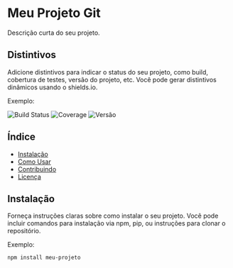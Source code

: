 # Meu Projeto Git

Descrição curta do seu projeto.

## Distintivos

Adicione distintivos para indicar o status do seu projeto, como build, cobertura de testes, versão do projeto, etc. Você pode gerar distintivos dinâmicos usando o shields.io.

Exemplo:

![Build Status](https://img.shields.io/github/workflow/status/seu-usuario/seu-projeto/Build%20&%20Test)
![Coverage](https://img.shields.io/codecov/c/github/seu-usuario/seu-projeto)
![Versão](https://img.shields.io/github/v/release/seu-usuario/seu-projeto)

## Índice

- [Instalação](#instalação)
- [Como Usar](#como-usar)
- [Contribuindo](#contribuindo)
- [Licença](#licença)

## Instalação

Forneça instruções claras sobre como instalar o seu projeto. Você pode incluir comandos para instalação via npm, pip, ou instruções para clonar o repositório.

Exemplo:

```bash
npm install meu-projeto